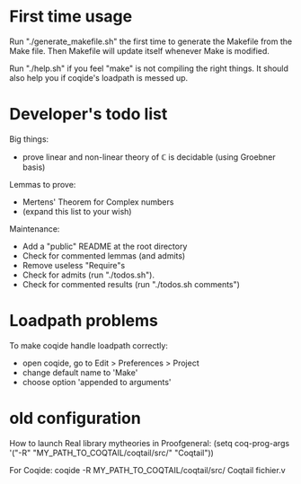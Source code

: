 # First time usage

Run "./generate_makefile.sh" the first time to generate the Makefile
from the Make file. Then Makefile will update itself whenever Make is
modified.

Run "./help.sh" if you feel "make" is not compiling the right
things. It should also help you if coqide's loadpath is messed up.

# Developer's todo list

Big things:

- prove linear and non-linear theory of ℂ is decidable (using Groebner
  basis)

Lemmas to prove:

- Mertens' Theorem for Complex numbers
- (expand this list to your wish)

Maintenance:

- Add a "public" README at the root directory
- Check for commented lemmas (and admits)
- Remove useless "Require"s
- Check for admits (run "./todos.sh").
- Check for commented results (run "./todos.sh comments")

# Loadpath problems

To make coqide handle loadpath correctly:

- open coqide, go to Edit > Preferences > Project
- change default name to 'Make'
- choose option 'appended to arguments'

# old configuration

How to launch Real library mytheories in Proofgeneral:
(setq coq-prog-args '("-R" "MY_PATH_TO_COQTAIL/coqtail/src/" "Coqtail"))

For Coqide:
coqide -R MY_PATH_TO_COQTAIL/coqtail/src/ Coqtail fichier.v
